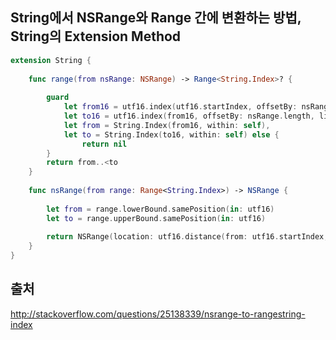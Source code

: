 ## String에서 NSRange와 Range 간에 변환하는 방법, String의 Extension Method

```swift
extension String {
    
    func range(from nsRange: NSRange) -> Range<String.Index>? {
    
        guard
            let from16 = utf16.index(utf16.startIndex, offsetBy: nsRange.location, limitedBy: utf16.endIndex),
            let to16 = utf16.index(from16, offsetBy: nsRange.length, limitedBy: utf16.endIndex),
            let from = String.Index(from16, within: self),
            let to = String.Index(to16, within: self) else {
                return nil
        }
        return from..<to
    }
    
    func nsRange(from range: Range<String.Index>) -> NSRange {
    
        let from = range.lowerBound.samePosition(in: utf16)
        let to = range.upperBound.samePosition(in: utf16)
        
        return NSRange(location: utf16.distance(from: utf16.startIndex, to: from), length: utf16.distance(from: from, to: to))
    }
}
```

## 출처
http://stackoverflow.com/questions/25138339/nsrange-to-rangestring-index
